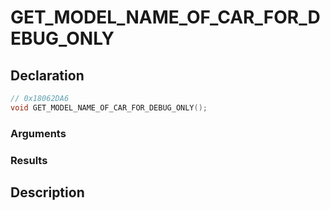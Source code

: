 # GET_MODEL_NAME_OF_CAR_FOR_DEBUG_ONLY

## Declaration
```cpp
// 0x18062DA6
void GET_MODEL_NAME_OF_CAR_FOR_DEBUG_ONLY();
```

### Arguments

### Results

## Description
